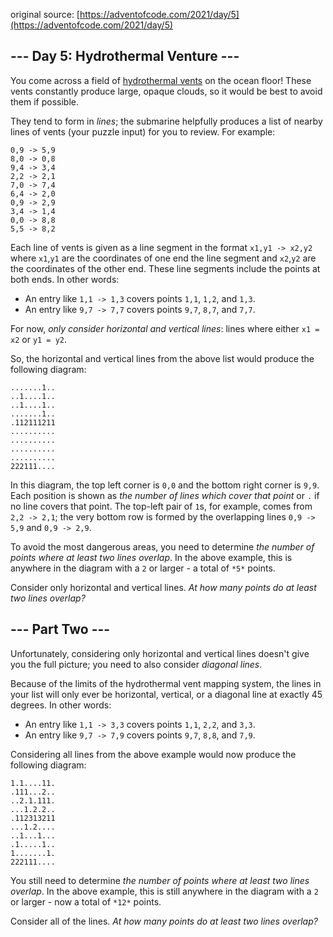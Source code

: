 original source: [https://adventofcode.com/2021/day/5](https://adventofcode.com/2021/day/5)
## --- Day 5: Hydrothermal Venture ---
You come across a field of [hydrothermal vents](https://en.wikipedia.org/wiki/Hydrothermal_vent) on the ocean floor! These vents constantly produce large, opaque clouds, so it would be best to avoid them if possible.

They tend to form in *lines*; the submarine helpfully produces a list of nearby lines of vents (your puzzle input) for you to review. For example:

```
0,9 -> 5,9
8,0 -> 0,8
9,4 -> 3,4
2,2 -> 2,1
7,0 -> 7,4
6,4 -> 2,0
0,9 -> 2,9
3,4 -> 1,4
0,0 -> 8,8
5,5 -> 8,2
```

Each line of vents is given as a line segment in the format `x1,y1 -> x2,y2` where `x1`,`y1` are the coordinates of one end the line segment and `x2`,`y2` are the coordinates of the other end. These line segments include the points at both ends. In other words:


 - An entry like `1,1 -> 1,3` covers points `1,1`, `1,2`, and `1,3`.
 - An entry like `9,7 -> 7,7` covers points `9,7`, `8,7`, and `7,7`.

For now, *only consider horizontal and vertical lines*: lines where either `x1 = x2` or `y1 = y2`.

So, the horizontal and vertical lines from the above list would produce the following diagram:

```
.......1..
..1....1..
..1....1..
.......1..
.112111211
..........
..........
..........
..........
222111....
```

In this diagram, the top left corner is `0,0` and the bottom right corner is `9,9`. Each position is shown as *the number of lines which cover that point* or `.` if no line covers that point. The top-left pair of `1`s, for example, comes from `2,2 -> 2,1`; the very bottom row is formed by the overlapping lines `0,9 -> 5,9` and `0,9 -> 2,9`.

To avoid the most dangerous areas, you need to determine *the number of points where at least two lines overlap*. In the above example, this is anywhere in the diagram with a `2` or larger - a total of `*5*` points.

Consider only horizontal and vertical lines. *At how many points do at least two lines overlap?*


## --- Part Two ---
Unfortunately, considering only horizontal and vertical lines doesn't give you the full picture; you need to also consider *diagonal lines*.

Because of the limits of the hydrothermal vent mapping system, the lines in your list will only ever be horizontal, vertical, or a diagonal line at exactly 45 degrees. In other words:


 - An entry like `1,1 -> 3,3` covers points `1,1`, `2,2`, and `3,3`.
 - An entry like `9,7 -> 7,9` covers points `9,7`, `8,8`, and `7,9`.

Considering all lines from the above example would now produce the following diagram:

```
1.1....11.
.111...2..
..2.1.111.
...1.2.2..
.112313211
...1.2....
..1...1...
.1.....1..
1.......1.
222111....
```

You still need to determine *the number of points where at least two lines overlap*. In the above example, this is still anywhere in the diagram with a `2` or larger - now a total of `*12*` points.

Consider all of the lines. *At how many points do at least two lines overlap?*



